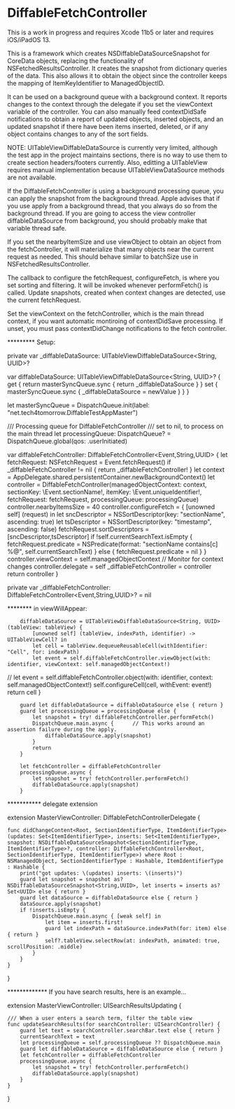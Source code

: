 # DiffableFetchController
This is a work in progress and requires Xcode 11b5 or later and requires iOS/iPadOS 13.

This is a framework which creates NSDiffableDataSourceSnapshot for CoreData objects, replacing the functionality of NSFetchedResultsController.  It creates the snapshot from dictionary queries of the data.  This also allows it to obtain the object since the controller keeps the mapping of ItemKeyIdentifier to ManagedObjectID.

It can be used on a background queue with a background context.  It reports changes to the context through the delegate if you set the viewContext variable of the controller.  You can also manually feed contextDidSafe notifications to obtain a report of updated objects, inserted objects, and an updated snapshot if there have been items inserted, deleted, or if any object contains changes to any of the sort fields.

NOTE:  UITableViewDiffableDataSource is currently very limited, although the test app in the project maintains sections, there is no way to use them to create section headers/footers currently.  Also, editting a UITableView requires manual implementation because UITableViewDataSource methods are not available.

If the DiffableFetchController is using a background processing queue, you can apply the snapshot from the background thread.  Apple advises that if you use apply from a background thread, that you always do so from the background thread.  If you are going to access the view controller diffableDataSource from background, you should probably make that variable thread safe.

If you set the nearbyItemSize and use viewObject to obtain an object from the fetchController, it will materialize that many objects near the current request as needed. This should behave similar to batchSize use in NSFetchedResultsController.

The callback to configure the fetchRequest, configureFetch, is where you set sorting and filtering.  It will be invoked whenever performFetch() is called.  Update snapshots, created when context changes are detected, use the current fetchRequest.

Set the viewContext on the fetchController, which is the main thread context, if you want automatic montiroing of contextDidSave processing.  If unset, you must pass contextDidChange notifications to the fetch controller.

*********  Setup:

private var _diffableDataSource: UITableViewDiffableDataSource<String, UUID>?

var diffableDataSource: UITableViewDiffableDataSource<String, UUID>? { 
        get { return masterSyncQueue.sync { return _diffableDataSource } }
        set { masterSyncQueue.sync { _diffableDataSource = newValue } }
}

let masterSyncQueue = DispatchQueue.init(label: "net.tech4tomorrow.DiffableTestAppMaster")
    
/// Processing queue for DiffableFetchController
/// set to nil, to process on the main thread
let processingQueue: DispatchQueue? = DispatchQueue.global(qos: .userInitiated)

var diffableFetchController: DiffableFetchController<Event,String,UUID> {
        let fetchRequest: NSFetchRequest<NSFetchRequestResult> = Event.fetchRequest()
        if _diffableFetchController != nil {
            return _diffableFetchController!
        }
        let context = AppDelegate.shared.persistentContainer.newBackgroundContext()
        let controller = DiffableFetchController(managedObjectContext: context, sectionKey: \Event.sectionName!, itemKey: \Event.uniqueIdentifier!, fetchRequest: fetchRequest, processingQueue: processingQueue)
        controller.nearbyItemsSize = 40
        controller.configureFetch = { [unowned self] (request) in
            let sncDescriptor = NSSortDescriptor(key: "sectionName", ascending: true)
            let tsDescriptor = NSSortDescriptor(key: "timestamp", ascending: false)
            fetchRequest.sortDescriptors = [sncDescriptor,tsDescriptor]
            if !self.currentSearchText.isEmpty {
                fetchRequest.predicate = NSPredicate(format: "sectionName contains[c] %@", self.currentSearchText)
            } else {
                fetchRequest.predicate = nil
            }
        }
        controller.viewContext = self.managedObjectContext      // Monitor for context changes
        controller.delegate = self
        _diffableFetchController = controller
        return controller
    } 
        
private var _diffableFetchController: DiffableFetchController<Event,String,UUID>? = nil

******** in viewWillAppear:

        diffableDataSource = UITableViewDiffableDataSource<String, UUID>(tableView: tableView) {
            [unowned self] (tableView, indexPath, identifier) -> UITableViewCell? in
            let cell = tableView.dequeueReusableCell(withIdentifier: "Cell", for: indexPath)
            let event = self.diffableFetchController.viewObject(with: identifier, viewContext: self.managedObjectContext!)
//            let event = self.diffableFetchController.object(with: identifier, context: self.managedObjectContext!)
            self.configureCell(cell, withEvent: event!)
            return cell
        }

        guard let diffableDataSource = diffableDataSource else { return }
        guard let processingQueue = processingQueue else {
            let snapshot = try! diffableFetchController.performFetch()
            DispatchQueue.main.async {      // This works around an assertion failure during the apply.
                diffableDataSource.apply(snapshot)
            }
            return
        }
        
        let fetchController = diffableFetchController
        processingQueue.async {
            let snapshot = try! fetchController.performFetch()
            diffableDataSource.apply(snapshot)
        }

*********** delegate extension

extension MasterViewController: DiffableFetchControllerDelegate {

    func didChangeContent<Root, SectionIdentifierType, ItemIdentifierType>(updates: Set<ItemIdentifierType>, inserts: Set<ItemIdentifierType>, snapshot: NSDiffableDataSourceSnapshot<SectionIdentifierType, ItemIdentifierType>?, controller: DiffableFetchController<Root, SectionIdentifierType, ItemIdentifierType>) where Root : NSManagedObject, SectionIdentifierType : Hashable, ItemIdentifierType : Hashable {
        print("got updates: \(updates) inserts: \(inserts)")
        guard let snapshot = snapshot as? NSDiffableDataSourceSnapshot<String,UUID>, let inserts = inserts as? Set<UUID> else { return }
        guard let dataSource = diffableDataSource else { return }
        dataSource.apply(snapshot)
        if !inserts.isEmpty {
            DispatchQueue.main.async { [weak self] in
                let item = inserts.first!
                guard let indexPath = dataSource.indexPath(for: item) else { return }
                self?.tableView.selectRow(at: indexPath, animated: true, scrollPosition: .middle)
            }
        }
    }
}

*************  If you have search results, here is an example...

extension MasterViewController: UISearchResultsUpdating {

    /// When a user enters a search term, filter the table view
    func updateSearchResults(for searchController: UISearchController) {
        guard let text = searchController.searchBar.text else { return }
        currentSearchText = text
        let processingQueue = self.processingQueue ?? DispatchQueue.main
        guard let diffableDataSource = diffableDataSource else { return }
        let fetchController = diffableFetchController
        processingQueue.async {
            let snapshot = try! fetchController.performFetch()
            diffableDataSource.apply(snapshot)
        }
    }
}
